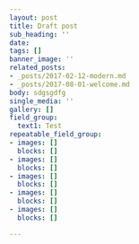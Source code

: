 ```yaml
---
layout: post
title: Draft post
sub_heading: ''
date: 
tags: []
banner_image: ''
related_posts:
- _posts/2017-02-12-modern.md
- _posts/2017-08-01-welcome.md
body: sdgsgdfg
single_media: ''
gallery: []
field_group:
  text1: Test
repeatable_field_group:
- images: []
  blocks: []
- images: []
  blocks: []
- images: []
  blocks: []
- images: []
  blocks: []
- images: []
  blocks: []

---
```

